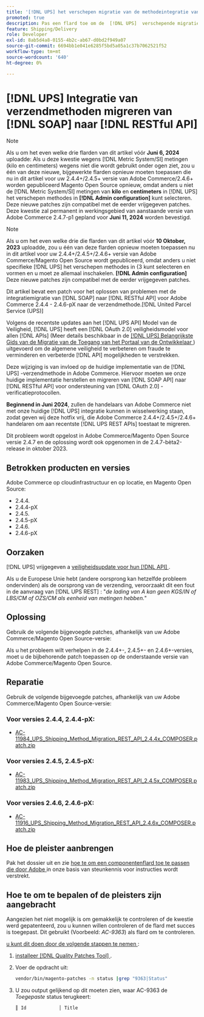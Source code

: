 ```yaml
---
title: '[!DNL UPS] het verschepen migratie van de methodeintegratie van  [!DNL SOAP]  aan  [!DNL RESTful API]'
promoted: true
description: Pas een flard toe om de  [!DNL UPS]  verschepende migratie van de methodeintegratie van  [!DNL SOAP]  aan  [!DNL RESTful API]  voor Adobe Commerce 2.4.4 - 2.4.6-pX te behandelen.
feature: Shipping/Delivery
role: Developer
exl-id: 8ab5d4a8-0155-4b2c-ab67-d0bd2f949a07
source-git-commit: 6694bb1e041e6285f5bd5a05a1c37b7062521f52
workflow-type: tm+mt
source-wordcount: '640'
ht-degree: 0%

---
```


# [!DNL UPS] Integratie van verzendmethoden migreren van [!DNL SOAP] naar [!DNL RESTful API]

>[!NOTE]
>
>Als u om het even welke drie flarden van dit artikel vóór **Juni 6, 2024** uploadde: Als u deze kwestie wegens [!DNL Metric System/SI] metingen (kilo en centimeters) wegens niet die wordt gebruikt onder ogen ziet, zou u één van deze nieuwe, bijgewerkte flarden opnieuw moeten toepassen die nu in dit artikel voor uw 2.4.4+/2.4.5+ versie van Adobe Commerce/2.4.6+ worden gepubliceerd Magento Open Source opnieuw, omdat anders u niet de [!DNL Metric System/SI] metingen van **kilo** en **centimeters** in [!DNL UPS] het verschepen methodes in **[!DNL Admin configuration]** kunt selecteren. Deze nieuwe patches zijn compatibel met de eerder vrijgegeven patches. Deze kwestie zal permanent in werkingsgebied van aanstaande versie van Adobe Commerce 2.4.7-p1 gepland voor **Juni 11, 2024** worden bevestigd.

>[!NOTE]
>
>Als u om het even welke drie die flarden van dit artikel vóór **10 Oktober, 2023** uploadde, zou u één van deze flarden opnieuw moeten toepassen nu in dit artikel voor uw 2.4.4+/2.4.5+/2.4.6+ versie van Adobe Commerce/Magento Open Source wordt gepubliceerd, omdat anders u niet specifieke [!DNL UPS] het verschepen methodes in {3 kunt selecteren en vormen en u moet ze allemaal inschakelen. **[!DNL Admin configuration]** Deze nieuwe patches zijn compatibel met de eerder vrijgegeven patches.

Dit artikel bevat een patch voor het oplossen van problemen met de integratiemigratie van [!DNL SOAP] naar [!DNL RESTful API] voor Adobe Commerce 2.4.4 - 2.4.6-pX naar de verzendmethode.[!DNL United Parcel Service (UPS)]

Volgens de recentste updates aan het [!DNL UPS API] Model van de Veiligheid, [!DNL UPS] heeft een [!DNL OAuth 2.0] veiligheidsmodel voor allen [!DNL APIs] (Meer details beschikbaar in de [[!DNL UPS]  Belangrijkste Gids van de Migratie van de Toegang van het Portaal van de Ontwikkelaar ](https://developer.ups.com/oauth-developer-guide?loc=en_US&amp;sp_rid=NTA5MzQ1OTE2NjEyS0&amp;sp_mid=72989914)) uitgevoerd om de algemene veiligheid te verbeteren om fraude te verminderen en verbeterde [!DNL API] mogelijkheden te verstrekken.

Deze wijziging is van invloed op de huidige implementatie van de [!DNL UPS] -verzendmethode in Adobe Commerce. Hiervoor moeten we onze huidige implementatie herstellen en migreren van [!DNL SOAP API] naar [!DNL RESTful API] voor ondersteuning van [!DNL OAuth 2.0] -verificatieprotocollen.

**Beginnend in Juni 2024**, zullen de handelaars van Adobe Commerce niet met onze huidige [!DNL UPS] integratie kunnen in wisselwerking staan, zodat geven wij deze hotfix vrij, die Adobe Commerce 2.4.4+/2.4.5+/2.4.6+ handelaren om aan recentste [!DNL UPS REST APIs] toestaat te migreren.

Dit probleem wordt opgelost in Adobe Commerce/Magento Open Source versie 2.4.7 en de oplossing wordt ook opgenomen in de 2.4.7-bèta2-release in oktober 2023.

## Betrokken producten en versies

Adobe Commerce op cloudinfrastructuur en op locatie, en Magento Open Source:

* 2.4.4.
* 2.4.4-pX
* 2.4.5.
* 2.4.5-pX
* 2.4.6.
* 2.4.6-pX

## Oorzaken

[!DNL UPS] vrijgegeven a [ veiligheidsupdate voor hun  [!DNL API] ](https://developer.ups.com/oauth-developer-guide?loc=en_US&amp;sp_rid=NTA5MzQ1OTE2NjEyS0&amp;sp_mid=72989914).

Als u de Europese Unie hebt (andere oorsprong kan hetzelfde probleem ondervinden) als de oorsprong van de verzending, veroorzaakt dit een fout in de aanvraag van [!DNL UPS REST] :
&quot;*de lading van A kan geen KGS/IN of LBS/CM of OZS/CM als eenheid van metingen hebben.*&quot;

## Oplossing

Gebruik de volgende bijgevoegde patches, afhankelijk van uw Adobe Commerce/Magento Open Source-versie:

Als u het probleem wilt verhelpen in de 2.4.4+-, 2.4.5+- en 2.4.6+-versies, moet u de bijbehorende patch toepassen op de onderstaande versie van Adobe Commerce/Magento Open Source.

## Reparatie

Gebruik de volgende bijgevoegde patches, afhankelijk van uw Adobe Commerce/Magento Open Source-versie:

### Voor versies 2.4.4, 2.4.4-pX:

* [AC-11984_UPS_Shipping_Method_Migration_REST_API_2.4.4x_COMPOSER.patch.zip](assets/AC-11984_UPS_Shipping_Method_Migration_REST_API_2.4.4x_COMPOSER.patch.zip)

### Voor versies 2.4.5, 2.4.5-pX:

* [AC-11983_UPS_Shipping_Method_Migration_REST_API_2.4.5x_COMPOSER.patch.zip](assets/AC-11983_UPS_Shipping_Method_Migration_REST_API_2.4.5x_COMPOSER.patch.zip)

### Voor versies 2.4.6, 2.4.6-pX:

* [AC-11916_UPS_Shipping_Method_Migration_REST_API_2.4.6x_COMPOSER.patch.zip](assets/AC-11916_UPS_Shipping_Method_Migration_REST_API_2.4.6x_COMPOSER.patch.zip)

## Hoe de pleister aanbrengen

Pak het dossier uit en zie [ hoe te om een componentenflard toe te passen die door Adobe ](https://experienceleague.adobe.com/docs/commerce-knowledge-base/kb/how-to/how-to-apply-a-composer-patch-provided-by-magento.html) in onze basis van steunkennis voor instructies wordt verstrekt.

## Hoe te om te bepalen of de pleisters zijn aangebracht

Aangezien het niet mogelijk is om gemakkelijk te controleren of de kwestie werd gepatenteerd, zou u kunnen willen controleren of de flard met succes is toegepast. Dit gebruikt (Voorbeeld: *AC-9363*) als flard om te controleren.

<u> u kunt dit doen door de volgende stappen te nemen </u>:

1. [ installeer  [!DNL Quality Patches Tool] ](https://experienceleague.adobe.com/docs/commerce-operations/tools/quality-patches-tool/usage.html).
1. Voer de opdracht uit:

   ```bash
   vendor/bin/magento-patches -n status |grep "9363|Status"
   ```

1. U zou output gelijkend op dit moeten zien, waar AC-9363 de *Toegepaste* status terugkeert:

   ```bash
   ║ Id            │ Title                                                        │ Category        │ Origin                 │ Status      │ Details                                          ║ ║ N/A           │ ../m2-hotfixes/AC-9363_USPS_Ground_Advantage_shipping_method_COMPOSER_patch.patch      │ Other           │ Local                  │ Applied     │ Patch type: Custom                                
   ```
